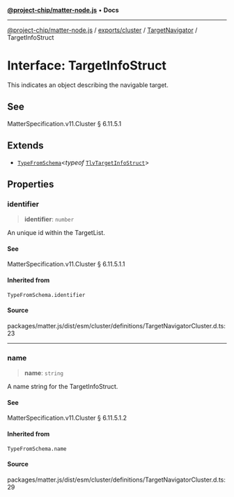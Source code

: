 [**@project-chip/matter-node.js**](../../../../../README.md) • **Docs**

***

[@project-chip/matter-node.js](../../../../../modules.md) / [exports/cluster](../../../README.md) / [TargetNavigator](../README.md) / TargetInfoStruct

# Interface: TargetInfoStruct

This indicates an object describing the navigable target.

## See

MatterSpecification.v11.Cluster § 6.11.5.1

## Extends

- [`TypeFromSchema`](../../../../tlv/README.md#typefromschemas)\<*typeof* [`TlvTargetInfoStruct`](../README.md#tlvtargetinfostruct)\>

## Properties

### identifier

> **identifier**: `number`

An unique id within the TargetList.

#### See

MatterSpecification.v11.Cluster § 6.11.5.1.1

#### Inherited from

`TypeFromSchema.identifier`

#### Source

packages/matter.js/dist/esm/cluster/definitions/TargetNavigatorCluster.d.ts:23

***

### name

> **name**: `string`

A name string for the TargetInfoStruct.

#### See

MatterSpecification.v11.Cluster § 6.11.5.1.2

#### Inherited from

`TypeFromSchema.name`

#### Source

packages/matter.js/dist/esm/cluster/definitions/TargetNavigatorCluster.d.ts:29
